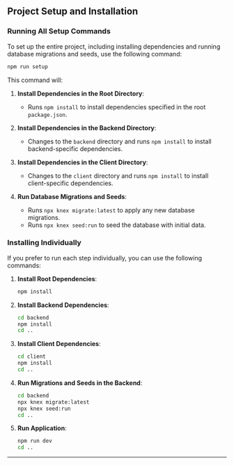 ## Project Setup and Installation

### Running All Setup Commands

To set up the entire project, including installing dependencies and running database migrations and seeds, use the following command:

```bash
npm run setup
```


This command will:

1. **Install Dependencies in the Root Directory**:
   - Runs `npm install` to install dependencies specified in the root `package.json`.

2. **Install Dependencies in the Backend Directory**:
   - Changes to the `backend` directory and runs `npm install` to install backend-specific dependencies.

3. **Install Dependencies in the Client Directory**:
   - Changes to the `client` directory and runs `npm install` to install client-specific dependencies.

4. **Run Database Migrations and Seeds**:
   - Runs `npx knex migrate:latest` to apply any new database migrations.
   - Runs `npx knex seed:run` to seed the database with initial data.

### Installing Individually

If you prefer to run each step individually, you can use the following commands:

1. **Install Root Dependencies**:
   ```bash
   npm install
   ```

2. **Install Backend Dependencies**:
   ```bash
   cd backend
   npm install
   cd ..
   ```

3. **Install Client Dependencies**:
   ```bash
   cd client
   npm install
   cd ..
   ```

4. **Run Migrations and Seeds in the Backend**:
   ```bash
   cd backend
   npx knex migrate:latest
   npx knex seed:run
   cd ..
   ```

5. **Run Application**:
   ```bash
   npm run dev
   cd ..
   ```
---
 